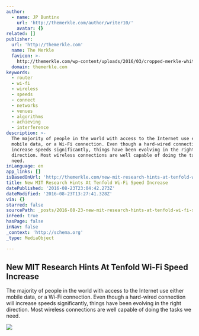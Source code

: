 ```yaml
---
author:
  - name: JP Buntinx
    url: 'http://themerkle.com/author/writer10/'
    avatar: {}
related: []
publisher:
  url: 'http://themerkle.com'
  name: The Merkle
  favicon: >-
    http://themerkle.com/wp-content/uploads/2016/03/cropped-merkle-white-1-192x192.png
  domain: themerkle.com
keywords:
  - router
  - wi-fi
  - wireless
  - speeds
  - connect
  - networks
  - venues
  - algorithms
  - achieving
  - interference
description: >-
  The majority of people in the world with access to the Internet use either
  mobile data, or a Wi-Fi connection. Even though a hard-wired connection will
  increase speeds significantly, things have been evolving in the right
  direction. Most wireless connections are well capable of doing the tasks we
  need.
inLanguage: en
app_links: []
isBasedOnUrl: 'http://themerkle.com/new-mit-research-hints-at-tenfold-wi-fi-speed-increase/'
title: New MIT Research Hints At Tenfold Wi-Fi Speed Increase
datePublished: '2016-08-23T23:04:42.273Z'
dateModified: '2016-08-23T13:27:41.328Z'
via: {}
starred: false
sourcePath: _posts/2016-08-23-new-mit-research-hints-at-tenfold-wi-fi-speed-increase.md
inFeed: true
hasPage: false
inNav: false
_context: 'http://schema.org'
_type: MediaObject

---
```

<article style=""><h1>New MIT Research Hints At Tenfold Wi-Fi Speed Increase</h1><p>The majority of people in the world with access to the Internet use either mobile data, or a Wi-Fi connection. Even though a hard-wired connection will increase speeds significantly, things have been evolving in the right direction. Most wireless connections are well capable of doing the tasks we need.</p><img src="http://themerkle.com/wp-content/uploads/2016/08/shutterstock_367057418.jpg" /></article>